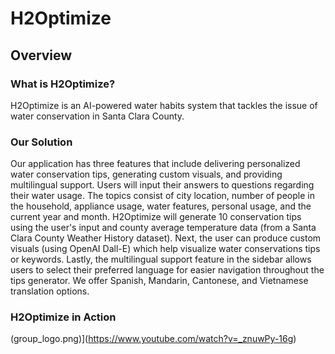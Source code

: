 # H2Optimize

## Overview
### What is H2Optimize?
H2Optimize is an AI-powered water habits system that tackles the issue of water conservation in Santa Clara County.

### Our Solution
Our application has three features that include delivering personalized water conservation tips, generating custom visuals, and providing multilingual support. Users will input their answers to questions regarding their water usage. The topics consist of city location, number of people in the household, appliance usage, water features, personal usage, and the current year and month. H2Optimize will generate 10 conservation tips using the user's input and county average temperature data (from a Santa Clara County Weather History dataset). Next, the user can produce custom visuals (using OpenAI Dall-E) which help visualize water conservations tips or keywords. Lastly, the multilingual support feature in the sidebar allows users to select their preferred language for easier navigation throughout the tips generator. We offer Spanish, Mandarin, Cantonese, and Vietnamese translation options.

### H2Optimize in Action
(group_logo.png)](https://www.youtube.com/watch?v=_znuwPy-16g)

